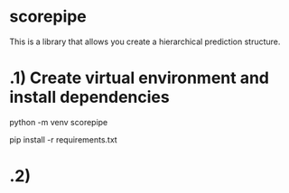# scorepipe

This is a library that allows you create a hierarchical prediction structure.


# .1) Create virtual environment and install dependencies

python -m venv scorepipe

pip install -r requirements.txt


# .2)
